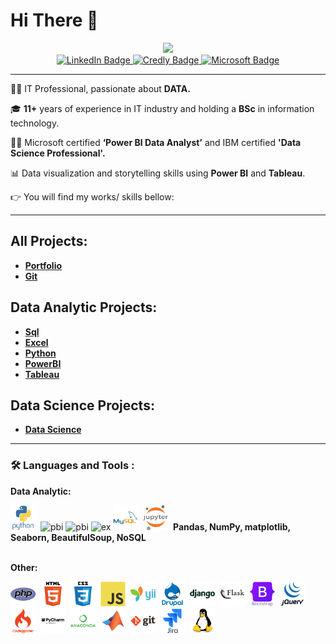 <h1>Hi There 👋 </h1>

<div id="header" align="center">
	<img src="https://media.giphy.com/media/paTz7UZbPfTZFRYnnB/giphy.gif" width="200"/>
</div>

<div id="badges" align="center">
	<a href="https://www.linkedin.com/in/hashiniliyanage/">
		<img src="https://img.shields.io/badge/LinkedIn-0A66C2.svg?style=for-the-badge&logo=LinkedIn&logoColor=white" alt="LinkedIn Badge"/>
	</a>
	<a href="https://www.credly.com/users/hashini-liyanage">
		<img src="https://img.shields.io/badge/Credly-FF6B00.svg?style=for-the-badge&logo=Credly&logoColor=white" alt="Credly Badge"/>
	</a>
	<a href="https://learn.microsoft.com/en-us/users/hashiniliyanage-8827/credentials/a2c41d277115e681">
		<img src="https://img.shields.io/badge/Microsoft-1D2570.svg?style=for-the-badge&logo=Microsoft&logoColor=white" alt="Microsoft Badge"/>
	</a>
</div>

----------------------------------------

:woman_technologist: IT Professional, passionate about **DATA.** 

‍🎓 **11+** years of experience in IT industry and holding a **BSc** in information technology.

👩‍💻 Microsoft certified **‘Power BI Data Analyst’** and IBM certified **'Data Science Professional'.**

📊 Data visualization and storytelling skills using **Power BI** and **Tableau**.

👉 You will find my works/ skills bellow:

-----------------------------------------

## All Projects:
  - **[Portfolio](https://hashinil.github.io/HashiniLiyanage.github.io/index.html)**
  - **[Git](https://github.com/hashinil/)**
    
## Data Analytic Projects:
  - **[Sql](https://github.com/hashinil/sql_for_data_analytics)**
  - **[Excel](https://github.com/hashinil/excel_for_data_analytics)**
  - **[Python](https://github.com/hashinil/python_all_projects)**
  - **[PowerBI](https://github.com/hashinil/power_bi_for_data_analytics)**
  - **[Tableau](https://public.tableau.com/app/profile/hashini.liyanage/vizzes)**
    
 ## Data Science Projects:
  - **[Data Science](https://github.com/hashinil/IBM_Data_Science_Capstone_SpaceX)**

-----------------------------------------
### :hammer_and_wrench: Languages and Tools :

**Data Analytic:**

<div>
	<img src="https://github.com/devicons/devicon/blob/master/icons/python/python-original-wordmark.svg" title="Python" alt="py" width="40" height="40"/>&nbsp;
	<img width="35" alt="pbi" src="https://github.com/hashinil/hashinil/assets/33922245/5ba43b8e-aa52-4f99-b772-05f40da1a767">
	<img width="30" alt="pbi" src="https://github.com/hashinil/hashinil/assets/33922245/21ca908f-0775-4ce5-93f9-98ea87039425">
	<img width="33" alt="ex" src="https://github.com/hashinil/hashinil/assets/33922245/66217e2b-0469-430b-877a-6454e1744d30">
	<img src="https://github.com/devicons/devicon/blob/master/icons/mysql/mysql-original-wordmark.svg" title="Mysql" alt="mysql" width="40" height="40"/>&nbsp;
	<img src="https://github.com/devicons/devicon/blob/master/icons/jupyter/jupyter-original-wordmark.svg" title="Jupyter" alt="jupyter" width="40" height="40"/>&nbsp;
	<b>Pandas, NumPy, matplotlib, Seaborn, BeautifulSoup, NoSQL</b>
</div> 
</br>

**Other:**

<div>
	<img src="https://github.com/devicons/devicon/blob/master/icons/php/php-original.svg" title="Php" alt="php" width="40" height="40"/>&nbsp;
 	<img src="https://github.com/devicons/devicon/blob/master/icons/html5/html5-original-wordmark.svg" title="HTML5" alt="html5" width="40" height="40"/>&nbsp;
  	<img src="https://github.com/devicons/devicon/blob/master/icons/css3/css3-original-wordmark.svg" title="CSS" alt="css" width="40" height="40"/>&nbsp;
  	<img src="https://github.com/devicons/devicon/blob/master/icons/javascript/javascript-original.svg" title="JS" alt="js" width="40" height="40"/>&nbsp;  
	<img src="https://github.com/devicons/devicon/blob/master/icons/yii/yii-original-wordmark.svg" title="yii" alt="Yii" width="40" height="40"/>&nbsp;
	<img src="https://github.com/devicons/devicon/blob/master/icons/drupal/drupal-original-wordmark.svg" title="Drupal" alt="drupal" width="40" height="40"/>&nbsp;
 	<img src="https://github.com/devicons/devicon/blob/master/icons/django/django-plain-wordmark.svg" title="Django" alt="django" width="40" height="40"/>&nbsp;
	<img src="https://github.com/devicons/devicon/blob/master/icons/flask/flask-original-wordmark.svg" title="flask" alt="flask" width="40" />&nbsp;
	<img src="https://github.com/devicons/devicon/blob/master/icons/bootstrap/bootstrap-original-wordmark.svg" title="BS" alt="bs" width="40" height="40"/>&nbsp;
 	<img src="https://github.com/devicons/devicon/blob/master/icons/jquery/jquery-original-wordmark.svg" title="Jquery" alt="jquery" width="40" height="40"/>&nbsp;
	<img src="https://github.com/devicons/devicon/blob/master/icons/codeigniter/codeigniter-plain-wordmark.svg" title="codeigniter" alt="codeigniter" width="40" height="40"/>&nbsp;
	<img src="https://github.com/devicons/devicon/blob/master/icons/pycharm/pycharm-original-wordmark.svg" title="pycharm" alt="pycharm" width="40" height="40"/>&nbsp;
	<img src="https://github.com/devicons/devicon/blob/master/icons/anaconda/anaconda-original-wordmark.svg" title="anaconda" alt="anaconda" width="40" height="40"/>&nbsp;
	<img src="https://github.com/devicons/devicon/blob/master/icons/matlab/matlab-original.svg" title="matlab" alt="matlab" width="40" height="40"/>&nbsp;
	<img src="https://github.com/devicons/devicon/blob/master/icons/git/git-original-wordmark.svg" title="Git" alt="git" width="40" height="40"/>&nbsp;
  	<img src="https://github.com/devicons/devicon/blob/master/icons/jira/jira-original-wordmark.svg" title="Jira" alt="jira" width="40" height="40"/>&nbsp;
	<img src="https://github.com/devicons/devicon/blob/master/icons/linux/linux-original.svg" title="linux" alt="linux" width="40" height="40"/>&nbsp;
</div>

